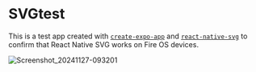 # SVGtest

This is a test app created with [`create-expo-app`](https://www.npmjs.com/package/create-expo-app) and [`react-native-svg`](https://github.com/software-mansion/react-native-svg) to confirm that React Native SVG works on Fire OS devices.

![Screenshot_20241127-093201](https://github.com/user-attachments/assets/be20f3ef-a9e1-42b6-bb8e-97143892e08a)
